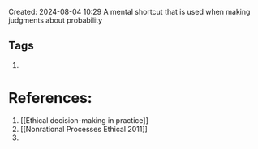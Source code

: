 Created: 2024-08-04 10:29
A mental shortcut that is used when making judgments about probability 





## Tags
1. 

# References:
1. [[Ethical decision-making in practice]]
2. [[Nonrational Processes Ethical 2011]]
3. 



